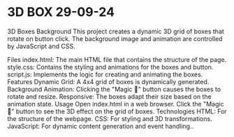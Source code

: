 # 3D BOX 29-09-24
3D Boxes Background
This project creates a dynamic 3D grid of boxes that rotate on button click. The background image and animation are controlled by JavaScript and CSS.

Files
index.html: The main HTML file that contains the structure of the page.
style.css: Contains the styling and animations for the boxes and button.
script.js: Implements the logic for creating and animating the boxes.
Features
Dynamic Grid: A 4x4 grid of boxes is dynamically generated.
Background Animation: Clicking the "Magic 🎩" button causes the boxes to rotate and resize.
Responsive: The boxes adapt their size based on the animation state.
Usage
Open index.html in a web browser.
Click the "Magic 🎩" button to see the 3D effect on the grid of boxes.
Technologies
HTML: For the structure of the webpage.
CSS: For styling and 3D transformations.
JavaScript: For dynamic content generation and event handling..
